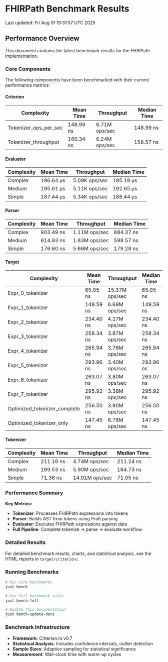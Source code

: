# FHIRPath Benchmark Results

Last updated: Fri Aug 01 19:31:57 UTC 2025

## Performance Overview

This document contains the latest benchmark results for the FHIRPath implementation.

### Core Components

The following components have been benchmarked with their current performance metrics:

#### Criterion

| Complexity | Mean Time | Throughput | Median Time |
|------------|-----------|------------|-------------|
| Tokenizer_ops_per_sec | 148.99 ns | 6.71M ops/sec | 148.99 ns |
| Tokenizer_throughput | 160.34 ns | 6.24M ops/sec | 158.57 ns |

#### Evaluator

| Complexity | Mean Time | Throughput | Median Time |
|------------|-----------|------------|-------------|
| Complex | 196.64 μs | 5.09K ops/sec | 195.19 μs |
| Medium | 195.61 μs | 5.11K ops/sec | 192.65 μs |
| Simple | 187.44 μs | 5.34K ops/sec | 188.44 μs |

#### Parser

| Complexity | Mean Time | Throughput | Median Time |
|------------|-----------|------------|-------------|
| Complex | 903.49 ns | 1.11M ops/sec | 884.37 ns |
| Medium | 614.93 ns | 1.63M ops/sec | 598.57 ns |
| Simple | 176.60 ns | 5.66M ops/sec | 179.28 ns |

#### Target

| Complexity | Mean Time | Throughput | Median Time |
|------------|-----------|------------|-------------|
| Expr_0_tokenizer | 65.05 ns | 15.37M ops/sec | 65.05 ns |
| Expr_1_tokenizer | 149.59 ns | 6.69M ops/sec | 149.59 ns |
| Expr_2_tokenizer | 234.40 ns | 4.27M ops/sec | 234.40 ns |
| Expr_3_tokenizer | 258.34 ns | 3.87M ops/sec | 258.34 ns |
| Expr_4_tokenizer | 265.94 ns | 3.76M ops/sec | 265.94 ns |
| Expr_5_tokenizer | 293.96 ns | 3.40M ops/sec | 293.96 ns |
| Expr_6_tokenizer | 263.07 ns | 3.80M ops/sec | 263.07 ns |
| Expr_7_tokenizer | 295.92 ns | 3.38M ops/sec | 295.92 ns |
| Optimized_tokenizer_complete | 256.50 ns | 3.90M ops/sec | 256.50 ns |
| Optimized_tokenizer_only | 147.45 ns | 6.78M ops/sec | 147.45 ns |

#### Tokenizer

| Complexity | Mean Time | Throughput | Median Time |
|------------|-----------|------------|-------------|
| Complex | 211.16 ns | 4.74M ops/sec | 211.24 ns |
| Medium | 169.53 ns | 5.90M ops/sec | 164.73 ns |
| Simple | 71.36 ns | 14.01M ops/sec | 71.05 ns |

### Performance Summary

**Key Metrics:**
- **Tokenizer**: Processes FHIRPath expressions into tokens
- **Parser**: Builds AST from tokens using Pratt parsing
- **Evaluator**: Executes FHIRPath expressions against data
- **Full Pipeline**: Complete tokenize → parse → evaluate workflow

### Detailed Results

For detailed benchmark results, charts, and statistical analysis, see the HTML reports in `target/criterion/`.

### Running Benchmarks

```bash
# Run core benchmarks
just bench

# Run full benchmark suite
just bench-full

# Update this documentation
just bench-update-docs
```

### Benchmark Infrastructure

- **Framework**: Criterion.rs v0.7
- **Statistical Analysis**: Includes confidence intervals, outlier detection
- **Sample Sizes**: Adaptive sampling for statistical significance
- **Measurement**: Wall-clock time with warm-up cycles

